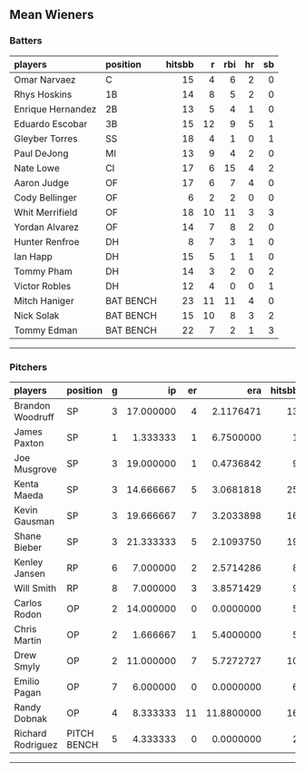 ## Mean Wieners

### Batters

 
|players           |position  | hitsbb|  r| rbi| hr| sb| 
|:-----------------|:---------|------:|--:|---:|--:|--:| 
|Omar Narvaez      |C         |     15|  4|   6|  2|  0| 
|Rhys Hoskins      |1B        |     14|  8|   5|  2|  0| 
|Enrique Hernandez |2B        |     13|  5|   4|  1|  0| 
|Eduardo Escobar   |3B        |     15| 12|   9|  5|  1| 
|Gleyber Torres    |SS        |     18|  4|   1|  0|  1| 
|Paul DeJong       |MI        |     13|  9|   4|  2|  0| 
|Nate Lowe         |CI        |     17|  6|  15|  4|  2| 
|Aaron Judge       |OF        |     17|  6|   7|  4|  0| 
|Cody Bellinger    |OF        |      6|  2|   2|  0|  0| 
|Whit Merrifield   |OF        |     18| 10|  11|  3|  3| 
|Yordan Alvarez    |OF        |     14|  7|   8|  2|  0| 
|Hunter Renfroe    |DH        |      8|  7|   3|  1|  0| 
|Ian Happ          |DH        |     15|  5|   1|  1|  0| 
|Tommy Pham        |DH        |     14|  3|   2|  0|  2| 
|Victor Robles     |DH        |     12|  4|   0|  0|  1| 
|Mitch Haniger     |BAT BENCH |     23| 11|  11|  4|  0| 
|Nick Solak        |BAT BENCH |     15| 10|   8|  3|  2| 
|Tommy Edman       |BAT BENCH |     22|  7|   2|  1|  3| 


* * *

### Pitchers

 
|players           |position    |  g|        ip| er|        era| hitsbb|      whip| so|  w| sv| 
|:-----------------|:-----------|--:|---------:|--:|----------:|------:|---------:|--:|--:|--:| 
|Brandon Woodruff  |SP          |  3| 17.000000|  4|  2.1176471|     13| 0.7647059| 19|  0|  0| 
|James Paxton      |SP          |  1|  1.333333|  1|  6.7500000|      1| 0.7500000|  2|  0|  0| 
|Joe Musgrove      |SP          |  3| 19.000000|  1|  0.4736842|      9| 0.4736842| 24|  2|  0| 
|Kenta Maeda       |SP          |  3| 14.666667|  5|  3.0681818|     25| 1.7045455| 16|  1|  0| 
|Kevin Gausman     |SP          |  3| 19.666667|  7|  3.2033898|     16| 0.8135593| 18|  0|  0| 
|Shane Bieber      |SP          |  3| 21.333333|  5|  2.1093750|     19| 0.8906250| 35|  1|  0| 
|Kenley Jansen     |RP          |  6|  7.000000|  2|  2.5714286|      8| 1.1428571|  8|  0|  3| 
|Will Smith        |RP          |  8|  7.000000|  3|  3.8571429|      9| 1.2857143| 12|  0|  3| 
|Carlos Rodon      |OP          |  2| 14.000000|  0|  0.0000000|      5| 0.3571429| 16|  2|  0| 
|Chris Martin      |OP          |  2|  1.666667|  1|  5.4000000|      5| 3.0000000|  1|  0|  0| 
|Drew Smyly        |OP          |  2| 11.000000|  7|  5.7272727|     10| 0.9090909| 11|  0|  0| 
|Emilio Pagan      |OP          |  7|  6.000000|  0|  0.0000000|      6| 1.0000000|  6|  2|  0| 
|Randy Dobnak      |OP          |  4|  8.333333| 11| 11.8800000|     16| 1.9200000|  5|  0|  1| 
|Richard Rodriguez |PITCH BENCH |  5|  4.333333|  0|  0.0000000|      2| 0.4615385|  5|  0|  1| 


* * *


